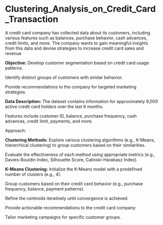 # Clustering_Analysis_on_Credit_Card_Transaction
A credit card company has collected data about its customers, including various features such as balances, purchase behavior, cash advances, credit limits, and more. The company wants to gain meaningful insights from this data and devise strategies to increase credit card sales and revenue

**Objective:**
Develop customer segmentation based on credit card usage patterns.

Identify distinct groups of customers with similar behavior.

Provide recommendations to the company for targeted marketing strategies.

**Data Description:**
The dataset contains information for approximately 9,000 active credit card holders over the last 6 months.

Features include customer ID, balance, purchase frequency, cash advances, credit limit, payments, and more.

Approach:

**Clustering Methods:**
Explore various clustering algorithms (e.g., K-Means, hierarchical clustering) to group customers based on their similarities.

Evaluate the effectiveness of each method using appropriate metrics (e.g., Davies-Bouldin Index, Silhouette Score, Calinski-Harabasz Index).

**K-Means Clustering:**
Initialize the K-Means model with a predefined number of clusters (e.g., 4).

Group customers based on their credit card behavior (e.g., purchase frequency, balance, payment patterns).

Refine the centroids iteratively until convergence is achieved.

Provide actionable recommendations to the credit card company:

Tailor marketing campaigns for specific customer groups.
